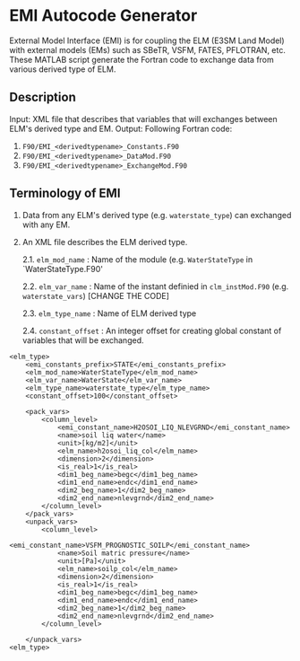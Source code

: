 # EMI Autocode Generator
External Model Interface (EMI) is for coupling the ELM (E3SM Land Model) 
with external models (EMs) such as SBeTR, VSFM, FATES, PFLOTRAN, etc.
These MATLAB script generate the Fortran code to exchange data from
various derived type of ELM.


## Description

Input: XML file that describes that variables that will exchanges between ELM's derived type and EM.
Output: Following Fortran code:
1. `F90/EMI_<derivedtypename>_Constants.F90`
2. `F90/EMI_<derivedtypename>_DataMod.F90`
3. `F90/EMI_<derivedtypename>_ExchangeMod.F90`

## Terminology of EMI

1. Data from any ELM's derived type (e.g. `waterstate_type`) can exchanged with any EM.

2. An XML file describes the ELM derived type.

   2.1. `elm_mod_name` : Name of the module (e.g. `WaterStateType` in `WaterStateType.F90'
   
   2.2. `elm_var_name` : Name of the instant definied in `clm_instMod.F90` (e.g. `waterstate_vars`) [CHANGE THE CODE]
   
   2.3. `elm_type_name` : Name of ELM derived type
   
   2.4. `constant_offset` : An integer offset for creating global constant of variables that will be exchanged.



```
<elm_type>    
    <emi_constants_prefix>STATE</emi_constants_prefix>
    <elm_mod_name>WaterStateType</elm_mod_name>
    <elm_var_name>WaterState</elm_var_name>
    <elm_type_name>waterstate_type</elm_type_name>
    <constant_offset>100</constant_offset>
    
    <pack_vars>
        <column_level>
            <emi_constant_name>H2OSOI_LIQ_NLEVGRND</emi_constant_name>
            <name>soil liq water</name>
            <unit>[kg/m2]</unit>
            <elm_name>h2osoi_liq_col</elm_name>
            <dimension>2</dimension>
            <is_real>1</is_real>
            <dim1_beg_name>begc</dim1_beg_name>
            <dim1_end_name>endc</dim1_end_name>
            <dim2_beg_name>1</dim2_beg_name>
            <dim2_end_name>nlevgrnd</dim2_end_name>
        </column_level>
    </pack_vars>
    <unpack_vars>
        <column_level>
            <emi_constant_name>VSFM_PROGNOSTIC_SOILP</emi_constant_name>
            <name>Soil matric pressure</name>
            <unit>[Pa]</unit>
            <elm_name>soilp_col</elm_name>
            <dimension>2</dimension>
            <is_real>1</is_real>
            <dim1_beg_name>begc</dim1_beg_name>
            <dim1_end_name>endc</dim1_end_name>
            <dim2_beg_name>1</dim2_beg_name>
            <dim2_end_name>nlevgrnd</dim2_end_name>
        </column_level>

    </unpack_vars>
<elm_type>

```
